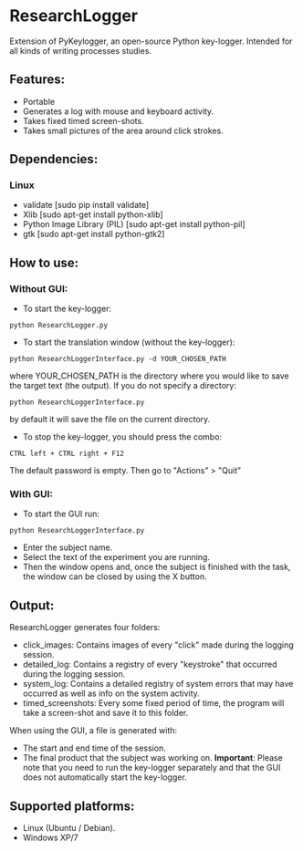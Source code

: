 # ResearchLogger
Extension of PyKeylogger, an open-source Python key-logger. Intended for all kinds of writing processes studies.


## Features:
- Portable
- Generates a log with mouse and keyboard activity.
- Takes fixed timed screen-shots.
- Takes small pictures of the area around click strokes.


## Dependencies:

### Linux
- validate [sudo pip install validate]
- Xlib [sudo apt-get install python-xlib]
- Python Image Library (PIL) [sudo apt-get install python-pil]
- gtk [sudo apt-get install python-gtk2]


## How to use:

### Without GUI:
- To start the key-logger:
````
python ResearchLogger.py
````
- To start the translation window (without the key-logger):
````
python ResearchLoggerInterface.py -d YOUR_CHOSEN_PATH
````
where YOUR_CHOSEN_PATH is the directory where you would like to save the target text (the output). If you do not specify a directory:
````
python ResearchLoggerInterface.py
````
by default it will save the file on the current directory.
- To stop the key-logger, you should press the combo:
````
CTRL left + CTRL right + F12
````
The default password is empty. Then go to "Actions" > "Quit"

### With GUI:
- To start the GUI run:
````
python ResearchLoggerInterface.py
````
- Enter the subject name.
- Select the text of the experiment you are running.
- Then the window opens and, once the subject is finished with the task, the window can be closed by using the X button.

## Output:
ResearchLogger generates four folders:
- click_images: Contains images of every "click" made during the logging session.
- detailed_log: Contains a registry of every "keystroke" that occurred during the logging session.
- system_log: Contains a detailed registry of system errors that may have occurred as well as info on the system activity.
- timed_screenshots: Every some fixed period of time, the program will take a screen-shot and save it to this folder.

When using the GUI, a file is generated with:
- The start and end time of the session.
- The final product that the subject was working on.
**Important**: Please note that you need to run the key-logger separately and that the GUI does not automatically start the key-logger.


## Supported platforms:
- Linux (Ubuntu / Debian).
- Windows XP/7